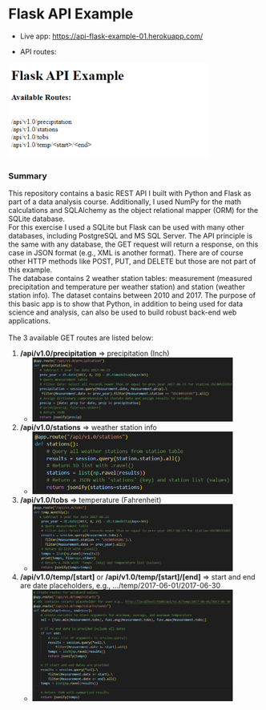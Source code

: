 # Flask API Example

* Live app: <a href="https://api-flask-example-01.herokuapp.com/" target="_blank">https://api-flask-example-01.herokuapp.com/</a>

* API routes:

<img src="./img/api_001.PNG " width="400">

### Summary
This repository contains a basic REST API I built with Python and Flask as part of a data analysis course. Additionally, I used NumPy for the math calculations and SQLAlchemy as the object relational mapper (ORM) for the SQLite database.
<br>
For this exercise I used a SQLite but Flask can be used with many other databases, including PostgreSQL and MS SQL Server. The API principle is the same with any database, the GET request will return a response, on this case in JSON format (e.g., XML is another format). There are of course other HTTP methods like POST, PUT, and DELETE but those are not part of this example.
<br>
The database contains 2 weather station tables: measurement (measured precipitation and temperature per weather station) and station (weather station info). The dataset contains between 2010 and 2017. The purpose of this basic app is to show that Python, in addition to being used for data science and analysis, can also be used to build robust back-end web applications.
<br>
<br>
The 3 available GET routes are listed below:
1. <b>/api/v1.0/precipitation</b> => precipitation (Inch)
   * <img src="./img/precipitation_002.PNG" width="400">
2. <b>/api/v1.0/stations</b> => weather station info
   * <img src="./img/stations_003.PNG" width="400">
3. <b>/api/v1.0/tobs</b> => temperature (Fahrenheit)
   * <img src="./img/temp_004.PNG" width="400">
4. <b>/api/v1.0/temp/[start]</b> or <b>/api/v1.0/temp/[start]/[end]</b> => start and end are date placeholders, e.g., .../temp/2017-06-01/2017-06-30
   * <img src="./img/temp_005.PNG" width="400">
